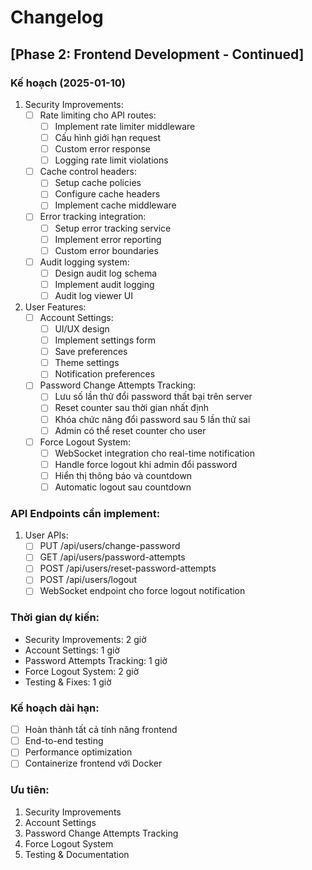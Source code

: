 # Changelog

## [Phase 2: Frontend Development - Continued]

### Kế hoạch (2025-01-10)

1. Security Improvements:
   - [ ] Rate limiting cho API routes:
     - [ ] Implement rate limiter middleware
     - [ ] Cấu hình giới hạn request
     - [ ] Custom error response
     - [ ] Logging rate limit violations
   
   - [ ] Cache control headers:
     - [ ] Setup cache policies
     - [ ] Configure cache headers
     - [ ] Implement cache middleware
   
   - [ ] Error tracking integration:
     - [ ] Setup error tracking service
     - [ ] Implement error reporting
     - [ ] Custom error boundaries
   
   - [ ] Audit logging system:
     - [ ] Design audit log schema
     - [ ] Implement audit logging
     - [ ] Audit log viewer UI

2. User Features:
   - [ ] Account Settings:
     - [ ] UI/UX design
     - [ ] Implement settings form
     - [ ] Save preferences
     - [ ] Theme settings
     - [ ] Notification preferences
   
   - [ ] Password Change Attempts Tracking:
     - [ ] Lưu số lần thử đổi password thất bại trên server
     - [ ] Reset counter sau thời gian nhất định
     - [ ] Khóa chức năng đổi password sau 5 lần thử sai
     - [ ] Admin có thể reset counter cho user
   
   - [ ] Force Logout System:
     - [ ] WebSocket integration cho real-time notification
     - [ ] Handle force logout khi admin đổi password
     - [ ] Hiển thị thông báo và countdown
     - [ ] Automatic logout sau countdown

### API Endpoints cần implement:
1. User APIs:
   - [ ] PUT /api/users/change-password
   - [ ] GET /api/users/password-attempts
   - [ ] POST /api/users/reset-password-attempts
   - [ ] POST /api/users/logout
   - [ ] WebSocket endpoint cho force logout notification

### Thời gian dự kiến:
- Security Improvements: 2 giờ
- Account Settings: 1 giờ
- Password Attempts Tracking: 1 giờ
- Force Logout System: 2 giờ
- Testing & Fixes: 1 giờ

### Kế hoạch dài hạn:
- [ ] Hoàn thành tất cả tính năng frontend
- [ ] End-to-end testing
- [ ] Performance optimization
- [ ] Containerize frontend với Docker

### Ưu tiên:
1. Security Improvements
2. Account Settings
3. Password Change Attempts Tracking
4. Force Logout System
5. Testing & Documentation 